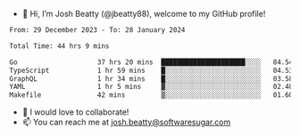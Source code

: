 - 👋 Hi, I’m Josh Beatty (@jbeatty88), welcome to my GitHub profile!

<!--START_SECTION:waka-->

```txt
From: 29 December 2023 - To: 28 January 2024

Total Time: 44 hrs 9 mins

Go                    37 hrs 20 mins  █████████████████████░░░░   84.54 %
TypeScript            1 hr 59 mins    █░░░░░░░░░░░░░░░░░░░░░░░░   04.53 %
GraphQL               1 hr 34 mins    █░░░░░░░░░░░░░░░░░░░░░░░░   03.58 %
YAML                  1 hr 5 mins     ▓░░░░░░░░░░░░░░░░░░░░░░░░   02.48 %
Makefile              42 mins         ▒░░░░░░░░░░░░░░░░░░░░░░░░   01.60 %
```

<!--END_SECTION:waka-->

- 💞️ I would love to collaborate!
- 📫 You can reach me at josh.beatty@softwaresugar.com

<!---
jbeatty88/jbeatty88 is a ✨ special ✨ repository because its `README.md` (this file) appears on your GitHub profile.
You can click the Preview link to take a look at your changes.
--->
